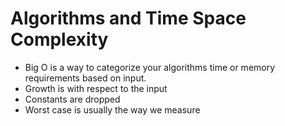 # Algorithms and Time Space Complexity
- Big O is a way to categorize your algorithms time or memory requirements based on input.
- Growth is with respect to the input
- Constants are dropped
- Worst case is usually the way we measure
